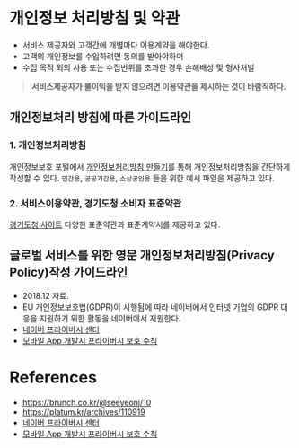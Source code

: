 # 개인정보 처리방침 및 약관
- 서비스 제공자와 고객간에 개별마다 이용계약을 해야한다.
- 고객의 개인정보를 수입하려면 동의를 받아야하며
- 수집 목적 외의 사용 또는 수집번위를 초과한 경우 손해배상 및 형사처벌
> **서비스제공자가 불이익을 받지 않으려면 이용약관을 제시하는 것이 바람직하다.**

## 개인정보처리 방침에 따른 가이드라인
### 1. 개인정보처리방침
개인정보보호 포털에서 [개인정보처리방침 만들기](https://www.privacy.go.kr/a3sc/per/inf/perInfStep01.do)를 통해 개인정보처리방침을 간단하게 작성할 수 있다. `민간용`, `공공기간용`, `소상공인용` 들을 위한 예시 파일을 제공하고 있다. 

### 2. 서비스이용약관, 경기도청 소비자 표준약관
[경기도청 사이트](https://www.gg.go.kr/gg_info_center/gg_info_center-lib-standard?curPage=1) 다양한 표준약관과 표준계약서를 제공하고 있다. 

## 글로벌 서비스를 위한 영문 개인정보처리방침(Privacy Policy)작성 가이드라인
- 2018.12 자료.
- EU 개인정보보호법(GDPR)이 시행됨에 따라 네이버에서 인터넷 기업의 GDPR 대응을 지원하기 위한 활동을 네이버에서 지원한다.
- [네이버 프라이버시 센터](https://privacy.naver.com/knowledge/global_service?menu=knowledge_enterprise_global)
- [모바일 App 개발시 프라이버시 보호 수칙](https://privacy.naver.com/download/mobile_privacy_app_development.pdf)

# References
- https://brunch.co.kr/@seeyeonj/10
- https://platum.kr/archives/110919
- [네이버 프라이버시 센터](https://privacy.naver.com/knowledge/global_service?menu=knowledge_enterprise_global)
- [모바일 App 개발시 프라이버시 보호 수칙](https://privacy.naver.com/download/mobile_privacy_app_development.pdf)